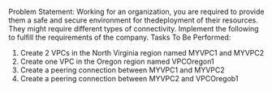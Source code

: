  Problem Statement:
 Working for an organization, you are required to provide them a safe and secure environment for thedeployment of their resources. They might require different types of connectivity. Implement the following to fulfill the requirements of the company.
 Tasks To Be Performed:
 1. Create 2 VPCs in the North Virginia region named MYVPC1 and MYVPC2
 2. Create one VPC in the Oregon region named VPCOregon1
 3. Create a peering connection between MYVPC1 and MYVPC2
 4. Create a peering connection between MYVPC2 and VPCOregob1
